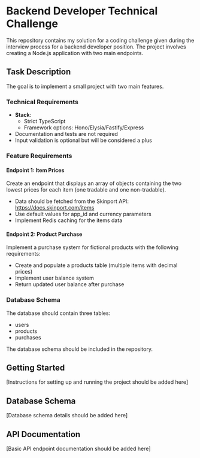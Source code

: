 # Backend Developer Technical Challenge

This repository contains my solution for a coding challenge given during the interview process for a backend developer position. The project involves creating a Node.js application with two main endpoints.

## Task Description

The goal is to implement a small project with two main features. 

### Technical Requirements

- **Stack**: 
  - Strict TypeScript
  - Framework options: Hono/Elysia/Fastify/Express
- Documentation and tests are not required
- Input validation is optional but will be considered a plus

### Feature Requirements

#### Endpoint 1: Item Prices
Create an endpoint that displays an array of objects containing the two lowest prices for each item (one tradable and one non-tradable).
- Data should be fetched from the Skinport API: https://docs.skinport.com/items
- Use default values for app_id and currency parameters
- Implement Redis caching for the items data

#### Endpoint 2: Product Purchase
Implement a purchase system for fictional products with the following requirements:
- Create and populate a products table (multiple items with decimal prices)
- Implement user balance system
- Return updated user balance after purchase

### Database Schema

The database should contain three tables:
- users
- products
- purchases

The database schema should be included in the repository.

## Getting Started

[Instructions for setting up and running the project should be added here]

## Database Schema

[Database schema details should be added here]

## API Documentation

[Basic API endpoint documentation should be added here]
